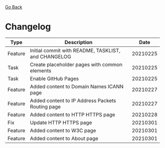 [Go Back](README.md)

# Changelog

**Type** | **Description** | **Date**
------ | ------ | ------
Feature | Initial commit with README, TASKLIST, and CHANGELOG  | 20210225
Task | Create placeholder pages with common elements | 20210225
Task | Enable GitHub Pages | 20210225
Feature | Added content to Domain Names ICANN page | 20210227
Feature | Added content to IP Address Packets Routing page | 20210227
Feature | Added content to HTTP HTTPS page | 20210228
Fix | Update HTTP HTTPS page | 20210301
Feature | Added content to W3C page | 20210301
Feature | Added content to About page | 20210301